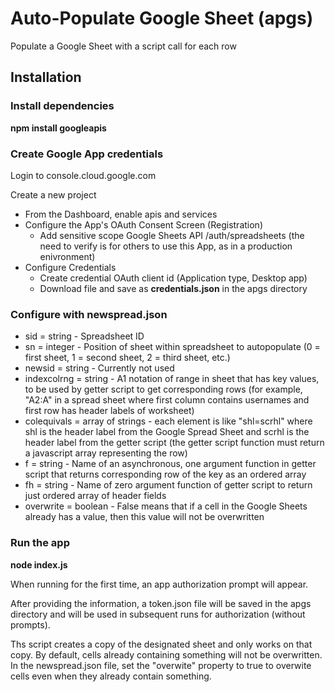 # Auto-Populate Google Sheet (apgs)
Populate a Google Sheet with a script call for each row

## Installation
### Install dependencies
**npm install googleapis**

### Create Google App credentials
Login to console.cloud.google.com

Create a new project
 - From the Dashboard, enable apis and services 
 - Configure the App's OAuth Consent Screen (Registration)
     - Add sensitive scope Google Sheets API /auth/spreadsheets (the need to verify is for others to use this App, as in a production enivronment)
 - Configure Credentials
     - Create credential OAuth client id (Application type, Desktop app)
     - Download file and save as **credentials.json** in the apgs directory

### Configure with newspread.json
* sid = string - Spreadsheet ID 
* sn = integer - Position of sheet within spreadsheet to autopopulate (0 = first sheet, 1 = second sheet, 2 = third sheet, etc.) 
* newsid = string - Currently not used
* indexcolrng = string - A1 notation of range in sheet that has key values, to be used by getter script to get corresponding 
   rows (for example, "A2:A"  in a spread sheet where first column contains usernames and first row has header labels of worksheet)
* colequivals = array of strings - each element is like "shl=scrhl" where shl is the header label from the Google Spread 
   Sheet and scrhl is the header label from the getter script (the getter script function must return a javascript array representing the row)
 * f = string - Name of an asynchronous, one argument function in getter script that returns corresponding row of the key as an ordered array
 * fh = string - Name of zero argument function of getter script to return just ordered array of header fields
 * overwrite = boolean - False means that if a cell in the Google Sheets already has a value, then this value will not be overwritten 

### Run the app
**node index.js**

When running for the first time, an app authorization prompt will appear. 

After providing the information, a token.json file will be saved in the apgs directory and will be used in subsequent runs for authorization (without prompts).

Ths script creates a copy of the designated sheet and only works on that copy. By default, cells already containing something will not be overwritten. In the newspread.json file, set the "overwite" property to true to overwite cells even when they already contain something.
